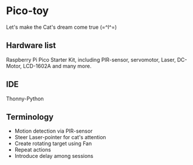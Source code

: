 # Pico-toy
Let's make the Cat's dream come true (=^I^=) 
## Hardware list
Raspberry Pi Pico Starter Kit, including PIR-sensor, servomotor, Laser, DC-Motor, LCD-1602A and many more.

## IDE
Thonny-Python

## Terminology
- Motion detection via PIR-sensor
- Steer Laser-pointer for cat's attention
- Create rotating target using Fan
- Repeat actions
- Introduce delay among sessions
